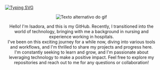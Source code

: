 
<div style="display: grid; grid-template-columns: auto auto;">
  <div style="display: subgrid;">
    <p>
      <a href="https://git.io/typing-svg">
        <img src="https://readme-typing-svg.demolab.com?font=Cinzel&pause=1000&color=174C29&random=false&width=435&lines=Hello%2C+fellow+explorer!" alt="Typing SVG" />
      </a>
    </p>
    <div align="center">
      <div>
    <img src="https://media2.giphy.com/media/v1.Y2lkPTc5MGI3NjExZnB1cjBodXp4NWs2dXIwdGhlbDU3aXc5aHdvcXB6cHMxaWxsbDR6eiZlcD12MV9naWZzX3NlYXJjaCZjdD1n/bXVAd2ZD5ND9e/200.webp" alt="Texto alternativo do gif">
  </div>
    <p align="center" >Hello! I'm Isadora, and this is my GitHub. Recently, I transitioned into the world of technology, bringing with me a background in nursing and experience working in hospitals.<br> I've been on this exciting journey for a while now, diving into various tools and workflows, and I'm thrilled to share my projects and progress here. <br>I'm constantly seeking to learn and grow, and I'm passionate about leveraging technology to make a positive impact. Feel free to explore my repositories and reach out to me for any questions or collaboration!</p>
  </div>
</div>
</div>







